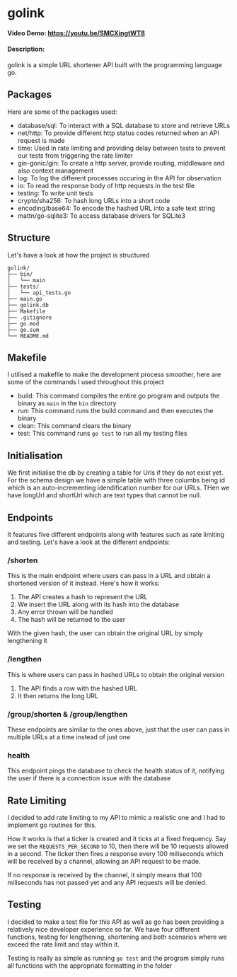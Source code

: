# golink
#### Video Demo: https://youtu.be/SMCXingtWT8
#### Description:
golink is a simple URL shortener API built with the programming language go. 

## Packages
Here are some of the packages used:
- database/sql: To interact with a SQL database to store and retrieve URLs
- net/http: To provide different http status codes returned when an API request is made
- time: Used in rate limiting and providing delay between tests to prevent our tests from triggering the rate limiter
- gin-gonic/gin: To create a http server, provide routing, middleware and also context management
- log: To log the different processes occuring in the API for observation
- io: To read the response body of http requests in the test file
- testing: To write unit tests
- crypto/sha256: To hash long URLs into a short code
- encoding/base64: To encode the hashed URL into a safe text string
- mattn/go-sqlite3: To access database drivers for SQLite3

## Structure
Let's have a look at how the project is structured
```
golink/
├── bin/
│   └── main
├── tests/
│   └── api_tests.go
├── main.go
├── golink.db
├── Makefile
├── .gitignore
├── go.mod
├── go.sum
└── README.md
```
## Makefile
I utilised a makefile to make the development process smoother, here are some of the commands I used throughout this project
- build: This command compiles the entire go program and outputs the binary as `main` in the `bin` directory
- run: This command runs the build command and then executes the binary 
- clean: This command clears the binary
- test: This command runs `go test` to run all my testing files

## Initialisation
We first initialise the db by creating a table for Urls if they do not exist yet. For the schema design we have a simple table with three columbs being id which is an auto-incrementing idendification number for our URLs. THen we have longUrl and shortUrl which are text types that cannot be null.

## Endpoints
It features five different endpoints along with features such as rate limiting and testing. Let's have a look at the different endpoints:

### /shorten
This is the main endpoint where users can pass in a URL and obtain a shortened version of it instead. Here's how it works:
1. The API creates a hash to represent the URL
2. We insert the URL along with its hash into the database
3. Any error thrown will be handled
4. The hash will be returned to the user

With the given hash, the user can obtain the original URL by simply lengthening it

### /lengthen
This is where users can pass in hashed URLs to obtain the original version
1. The API finds a row with the hashed URL
2. It then returns the long URL

### /group/shorten & /group/lengthen
These endpoints are similar to the ones above, just that the user can pass in multiple URLs at a time instead of just one

### health
This endpoint pings the database to check the health status of it, notifying the user if there is a connection issue with the database

## Rate Limiting
I decided to add rate limiting to my API to mimic a realistic one and I had to implement go routines for this. 

How it works is that a ticker is created and it ticks at a fixed frequency. Say we set the `REQUESTS_PER_SECOND` to 10, then there will be 10 requests allowed in a second. The ticker then fires a response every 100 miliseconds which will be received by a channel, allowing an API request to be made.

If no response is received by the channel, it simply means that 100 miliseconds has not passed yet and any API requests will be denied.

## Testing
I decided to make a test file for this API as well as go has been providing a relatively nice developer experience so far. We have four different functions, testing for lengthening, shortening and both scenarios where we exceed the rate limit and stay within it. 

Testing is really as simple as running `go test` and the program simply runs all functions with the appropriate formatting in the folder
